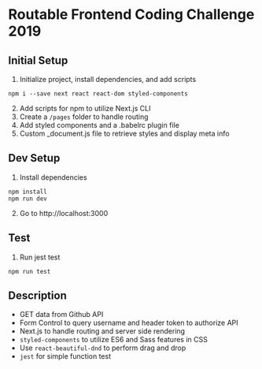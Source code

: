 # Routable Frontend Coding Challenge 2019

## Initial Setup

1. Initialize project, install dependencies, and add scripts

```
npm i --save next react react-dom styled-components
```

2. Add scripts for npm to utilize Next.js CLI
3. Create a `/pages` folder to handle routing
4. Add styled components and a .babelrc plugin file
5. Custom \_document.js file to retrieve styles and display meta info

## Dev Setup

1. Install dependencies

```
npm install
npm run dev
```

2. Go to http://localhost:3000

## Test

1. Run jest test

```
npm run test
```

## Description

- GET data from Github API
- Form Control to query username and header token to authorize API
- Next.js to handle routing and server side rendering
- `styled-components` to utilize ES6 and Sass features in CSS
- Use `react-beautiful-dnd` to perform drag and drop
- `jest` for simple function test
